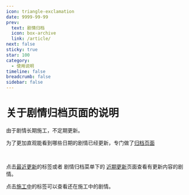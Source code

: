 ```yaml
---
icon: triangle-exclamation
date: 9999-99-99
prev: 
  text: 剧情归档
  icon: box-archive
  link: /article/
next: false
sticky: true
star: 100
category:
  - 使用说明
timeline: false
breadcrumb: false
sidebar: false
---
```

# 关于剧情归档页面的说明

由于剧情长期施工，不定期更新。

为了更加直观能看到哪些日期的剧情已经更新，专门做了<a href="/article/">归档页面</a>

<br>

点击<a href="/tag/最近更新/"><span class="page-tag-item color6 clickable">最近更新</span></a>的标签或者<i class="fa-solid fa-box-archive"></i> 剧情归档菜单下的 <i class="fa-solid fa-star"></i> <a href="/tag/最近更新/">近期更新</a>页面查看有更新内容的剧情。

点击<a href="/tag/施工中/"><span class="page-tag-item color0 clickable">施工中</span></a>的标签可以查看还在施工中的剧情。



<!-- more -->